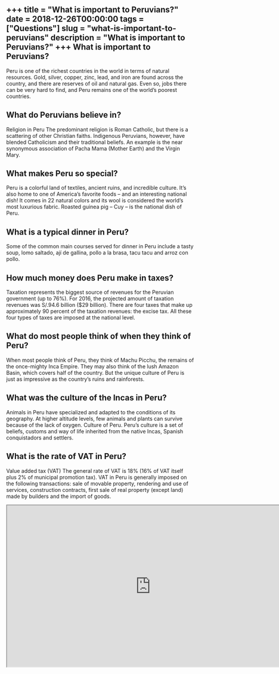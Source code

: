 +++
title = "What is important to Peruvians?"
date = 2018-12-26T00:00:00
tags = ["Questions"]
slug = "what-is-important-to-peruvians"
description = "What is important to Peruvians?"
+++
What is important to Peruvians?
-------------------------------

Peru is one of the richest countries in the world in terms of natural resources. Gold, silver, copper, zinc, lead, and iron are found across the country, and there are reserves of oil and natural gas. Even so, jobs there can be very hard to find, and Peru remains one of the world’s poorest countries.

What do Peruvians believe in?
-----------------------------

Religion in Peru The predominant religion is Roman Catholic, but there is a scattering of other Christian faiths. Indigenous Peruvians, however, have blended Catholicism and their traditional beliefs. An example is the near synonymous association of Pacha Mama (Mother Earth) and the Virgin Mary.

What makes Peru so special?
---------------------------

Peru is a colorful land of textiles, ancient ruins, and incredible culture. It’s also home to one of America’s favorite foods – and an interesting national dish! It comes in 22 natural colors and its wool is considered the world’s most luxurious fabric. Roasted guinea pig – Cuy – is the national dish of Peru.

What is a typical dinner in Peru?
---------------------------------

Some of the common main courses served for dinner in Peru include a tasty soup, lomo saltado, ají de gallina, pollo a la brasa, tacu tacu and arroz con pollo.

How much money does Peru make in taxes?
---------------------------------------

Taxation represents the biggest source of revenues for the Peruvian government (up to 76%). For 2016, the projected amount of taxation revenues was S/.94.6 billion ($29 billion). There are four taxes that make up approximately 90 percent of the taxation revenues: the excise tax. All these four types of taxes are imposed at the national level.

What do most people think of when they think of Peru?
-----------------------------------------------------

When most people think of Peru, they think of Machu Picchu, the remains of the once-mighty Inca Empire. They may also think of the lush Amazon Basin, which covers half of the country. But the unique culture of Peru is just as impressive as the country’s ruins and rainforests.

What was the culture of the Incas in Peru?
------------------------------------------

Animals in Peru have specialized and adapted to the conditions of its geography. At higher altitude levels, few animals and plants can survive because of the lack of oxygen. Culture of Peru. Peru’s culture is a set of beliefs, customs and way of life inherited from the native Incas, Spanish conquistadors and settlers.

What is the rate of VAT in Peru?
--------------------------------

Value added tax (VAT) The general rate of VAT is 18% (16% of VAT itself plus 2% of municipal promotion tax). VAT in Peru is generally imposed on the following transactions: sale of movable property, rendering and use of services, construction contracts, first sale of real property (except land) made by builders and the import of goods.

<iframe allow="accelerometer; autoplay; clipboard-write; encrypted-media; gyroscope; picture-in-picture" allowfullscreen="" class="__youtube_prefs__  epyt-is-override  no-lazyload" data-no-lazy="1" data-origheight="433" data-origwidth="770" data-skipgform_ajax_framebjll="" height="433" id="_ytid_61268" loading="lazy" src="https://www.youtube.com/embed/Ybu5xZj_sDw?enablejsapi=1&autoplay=0&cc_load_policy=0&cc_lang_pref=&iv_load_policy=1&loop=0&modestbranding=0&rel=1&fs=1&playsinline=0&autohide=2&theme=dark&color=red&controls=1&" title="YouTube player" width="770"></iframe>